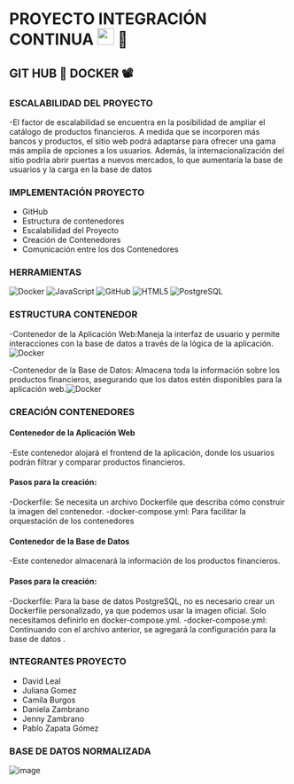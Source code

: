 <h1>PROYECTO INTEGRACIÓN CONTINUA <img src="https://raw.githubusercontent.com/iampavangandhi/iampavangandhi/master/gifs/Hi.gif" width="30px"> 🚀</h1>
<h2>GIT HUB 🎨 DOCKER 📽</h2>

### ESCALABILIDAD DEL PROYECTO
-El factor de escalabilidad se encuentra en la posibilidad de ampliar el catálogo de productos financieros. A medida que se incorporen más bancos y productos, el sitio web podrá adaptarse para ofrecer una gama más amplia de opciones a los usuarios. Además, la internacionalización del sitio podría abrir puertas a nuevos mercados, lo que aumentaría la base de usuarios y la carga en la base de datos


### IMPLEMENTACIÓN PROYECTO
- GitHub
- Estructura de contenedores
- Escalabilidad del Proyecto 
- Creación de Contenedores
- Comunicación entre los dos Contenedores 

### HERRAMIENTAS
  ![Docker](https://img.shields.io/badge/-Docker-blue?style=flat&logo=docker)
  ![JavaScript](https://img.shields.io/badge/-JavaScript-yellow?style=flat&logo=javascript)
  ![GitHub](https://img.shields.io/badge/-GitHub-black?style=flat&logo=GitHub)
  ![HTML5](https://img.shields.io/badge/-HTML5-red?style=flat&logo=HTML5)
  ![PostgreSQL](https://img.shields.io/badge/-PostgreSQL-333333?style=flat&logo=postgresql)
 

### ESTRUCTURA CONTENEDOR
-Contenedor de la Aplicación Web:Maneja la interfaz de usuario y permite interacciones con la base de datos a través de la lógica de la aplicación.![Docker](https://img.shields.io/badge/-Docker-blue?style=flat&logo=docker)

-Contenedor de la Base de Datos: Almacena toda la información sobre los productos financieros, asegurando que los datos estén disponibles para la aplicación web.![Docker](https://img.shields.io/badge/-Docker-blue?style=flat&logo=docker)

### CREACIÓN CONTENEDORES
#### Contenedor de la Aplicación Web 
-Este contenedor alojará el frontend de la aplicación, donde los usuarios podrán filtrar y comparar productos financieros. 

#### Pasos para la creación: 
-Dockerfile: Se necesita un archivo Dockerfile que describa cómo construir la imagen del contenedor. 
-docker-compose.yml: Para facilitar la orquestación de los contenedores 

#### Contenedor de la Base de Datos 
-Este contenedor almacenará la información de los productos financieros. 

#### Pasos para la creación: 
-Dockerfile: Para la base de datos PostgreSQL, no es necesario crear un Dockerfile personalizado, ya que podemos usar la imagen oficial. Solo necesitamos definirlo en docker-compose.yml. 
-docker-compose.yml: Continuando con el archivo anterior, se agregará la configuración para la base de datos .

### INTEGRANTES PROYECTO
- David Leal
- Juliana Gomez
- Camila Burgos
- Daniela Zambrano
- Jenny Zambrano
-  Pablo Zapata Gómez  


### BASE DE DATOS NORMALIZADA
![image](https://github.com/user-attachments/assets/9536378a-ebf3-4606-a0ee-3aeeed1a361c)





